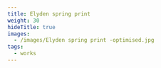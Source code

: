 ```yaml
---
title: Elyden spring print
weight: 30
hideTitle: true
images:
  - /images/Elyden spring print -optimised.jpg
tags:
  - works
---
```

